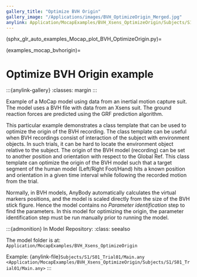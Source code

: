 ```yaml
---
gallery_title: "Optimize BVH Origin"
gallery_image: "/Applications/images/BVH_OptimizeOrigin_Merged.jpg"
anylink: Application/MocapExamples/BVH_Xsens_OptimizeOrigin/Subjects/S1/S01_Trial01/Main.any
---
```


(sphx_glr_auto_examples_Mocap_plot_BVH_OptimizeOrigin.py)=

(examples_mocap_bvhorigin)=

# Optimize BVH Origin example


:::{anylink-gallery}
:classes: margin
:::


Example of a MoCap model using data from an inertial motion capture suit.
The model uses a BVH file with data from an Xsens suit. The ground reaction
forces are predicted using the GRF prediction algorithm.



This particular example demonstrates a class template that can be used to optimize the origin of the
BVH recording. The class template can be useful when BVH recordings consist of interaction of the subject
with environment objects. In such trials, it can be hard to locate the environment object relative to
the subject. The origin of the BVH model (recording) can be set to another position and orientation with
respect to the Global Ref. This class template can optimize the origin of the BVH model such that a
target segment of the human model (Left/Right Foot/Hand) hits a known position and orientation in a
given time interval while following the recorded motion from the trial.


Normally, in BVH models, AnyBody automatically calculates the virtual markers positions, and the model is scaled directly from
the size of the BVH stick figure. Hence the model contains no *Parameter identification* step to find the parameters.
In this model for optimizing the origin, the parameter identification step must be run manually prior
to running the model.


:::{admonition} In Model Repository:
:class: seealso

The model folder is at: `Application/MocapExamples/BVH_Xsens_OptimizeOrigin`

Example: {anylink-file}`Subjects/S1/S01_Trial01/Main.any <Application/MocapExamples/BVH_Xsens_OptimizeOrigin/Subjects/S1/S01_Trial01/Main.any>`
:::
